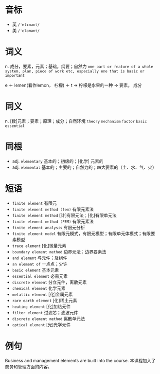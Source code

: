 # 音标

- 英 `/'elɪmənt/`
- 美 `/'ɛləmənt/`

# 词义

n. 成分，要素，元素；基础，纲要；自然力
`one part or feature of a whole system, plan, piece of work etc, especially one that is basic or important`



e ＋ lemen(看作lemon， 柠檬) ＋ t → 柠檬是水果的一种 → 要素， 成分

# 同义

n. [数]元素；要素；原理；成分；自然环境
`theory` `mechanism` `factor` `basic` `essential`

# 同根

- adj. `elementary` 基本的；初级的；[化学] 元素的
- adj. `elemental` 基本的；主要的；自然力的；四大要素的（土、水、气、火）

# 短语

- `finite element` 有限元
- `finite element method (fem)` 有限元素法
- `finite element method` [计]有限元法；[化]有限单元法
- `finite element method (FEM)` 有限元素法
- `finite element analysis` 有限元分析
- `finite element model` 有限元模式，有限元模型；有限单元体模式；有限要素模型
- `trace element` [化]微量元素
- `boundary element method` 边界元法；边界要素法
- `and element` 与元件；及组件
- `an element of` 一点点；少许
- `basic element` 基本元素
- `essential element` 必需元素
- `discrete element` 分立元件，离散元素
- `chemical element` 化学元素
- `metallic element` [化]金属元素
- `rare earth element` [化]稀土元素
- `heating element` [化]加热元件
- `filter element` 过滤芯；滤波元件
- `discrete element method` 离散单元法
- `optical element` [光]光学元件

# 例句

Business and management elements are built into the course.
本课程加入了商务和管理方面的内容。


